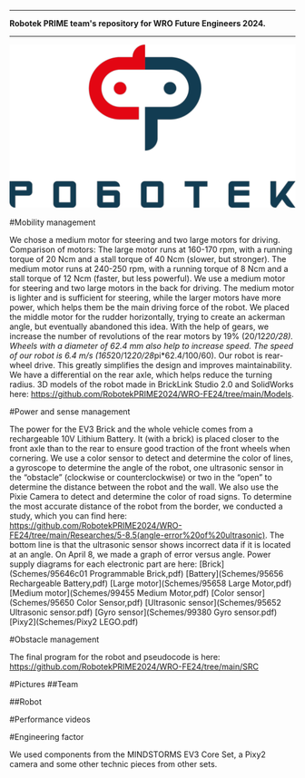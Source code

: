 ***
**Robotek PRIME team's repository for WRO Future Engineers 2024.**
***
<div align=center>

![logo](./Images/Robotek.png)

</div>

#Mobility management

We chose a medium motor for steering and two large motors for driving.
Comparison of motors:
The large motor runs at 160-170 rpm, with a running torque of 20 Ncm and a stall torque of 40 Ncm (slower, but stronger).
The medium motor runs at 240-250 rpm, with a running torque of 8 Ncm and a stall torque of 12 Ncm (faster, but less powerful).
We use a medium motor for steering and two large motors in the back for driving. The medium motor is lighter and is sufficient for steering, while the larger motors have more power, which helps them be the main driving force of the robot. We placed the middle motor for the rudder horizontally, trying to create an ackerman angle, but eventually abandoned this idea. With the help of gears, we increase the number of revolutions of the rear motors by 19% (20/12*20/28). Wheels with a diameter of 62.4 mm also help to increase speed. The speed of our robot is 6.4 m/s (165*20/12*20/28*pi*62.4/100/60). Our robot is rear-wheel drive. This greatly simplifies the design and improves maintainability. We have a differential on the rear axle, which helps reduce the turning radius. 3D models of the robot made in BrickLink Studio 2.0 and SolidWorks here: https://github.com/RobotekPRIME2024/WRO-FE24/tree/main/Models.

#Power and sense management

The power for the EV3 Brick and the whole vehicle comes from a rechargeable 10V Lithium Battery. It (with a brick) is placed closer to the front axle than to the rear to ensure good traction of the front wheels when cornering.
We use a color sensor to detect and determine the color of lines, a gyroscope to determine the angle of the robot, one ultrasonic sensor in the “obstacle” (clockwise or counterclockwise) or two in the “open” to determine the distance between the robot and the wall. We also use the Pixie Camera to detect and determine the color of road signs. To determine the most accurate distance of the robot from the border, we conducted a study, which you can find here: https://github.com/RobotekPRIME2024/WRO-FE24/tree/main/Researches/5-8.5(angle-error%20of%20ultrasonic). The bottom line is that the ultrasonic sensor shows incorrect data if it is located at an angle. On April 8, we made a graph of error versus angle.
Power supply diagrams for each electronic part are here:
[Brick](Schemes/95646c01 Programmable Brick,pdf)
[Battery](Schemes/95656 Rechargeable Battery,pdf)
[Large motor](Schemes/95658 Large Motor,pdf)
[Medium motor](Schemes/99455 Medium Motor,pdf)
[Color sensor](Schemes/95650 Color Sensor,pdf)
[Ultrasonic sensor](Schemes/95652 Ultrasonic sensor.pdf)
[Gyro sensor](Schemes/99380 Gyro sensor.pdf)
[Pixy2](Schemes/Pixy2 LEGO.pdf)

#Obstacle management

The final program for the robot and pseudocode is here: https://github.com/RobotekPRIME2024/WRO-FE24/tree/main/SRC

#Pictures
##Team


##Robot


#Performance videos


#Engineering factor

We used components from the MINDSTORMS EV3 Core Set, a Pixy2 camera and some other technic pieces from other sets.
